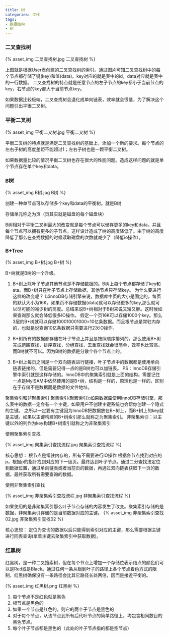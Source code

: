 ```yaml
---
title: 树
categories: 工作
tags: 
- 数据结构
- 树
---
```


### 二叉查找树
{% asset_img 二叉查找树.jpg 二叉查找树 %}


上图就是根据User表创建的二叉查找树的索引。通过图片可知二叉查找树中的每个节点都存储了键(key)和值(data)。key对应的就是表中的id，data对应就是表中的一行数据。
二叉查找树的特点就是任意节点的左子节点的key都小于当前节点的key，右节点的key都大于当前节点key。

如果数据比较极端，二叉查找树会退化成单向链表，效率就会很低，为了解决这个问题引出平很二叉树。

### 平衡二叉树

{% asset_img 平衡二叉树.jpg 平衡二叉树 %}

平衡二叉树的特点就是满足二叉查找树的基础上，添加一个新的要求。每个节点的左右子树的高度差距不能超过1；左右子树也是一颗平衡二叉树。

如果数据量比较的情况平衡二叉树也存在很大的性能问题。造成这样问题的就是单个节点存在单个key和data。

### B树

{% asset_img B树.jpg B树 %}

创建一种单节点可以存储多个key和data的平衡树。就是B树

存储单元称之为页（页其实就是磁盘的每个磁盘块）

B树相对于平衡二叉树最大的改变就是每个节点可以储存更多的key和data。并且每个节点可以拥有更多的子节点，这样设计造成了树的高度降低了。由于树的高度降低了那么在查找数据的时候读取磁盘的次数就减少了（降低io操作）。

### B+Tree

{% asset_img B+树.jpg B+树 %}

B+树就是B树的一个升级。

1. B+树上除叶子节点其他节点是不存储数据的。B树上每个节点都存储了key和 ata。而B+树只在叶子节点上存储数据，其他节点只存储key。
   为什么要进行这样的改变呢？
   以innoDB存储引擎来说，数据库中页的大小是固定的，每页的默认大小为16K。如果页不存储数据(data)就可以存储更多的key,那么就可以尽可能的减少树的高度。总结来说B+树相对于B树来说又矮又胖。这时候如果查询那么就会降低很多IO操作。
   假定一个页16K可以存储1000个key。那么3层的B+树就可以存储100010001000=10亿条数据。而且根节点是常驻内存的，也就是说查询10亿条数据只需要进行2次IO操作。

2. B+树所有的数据都存储在叶子节点上并且是按照顺序排列的。那么使用B+树完成范围查找，排序查找，分组查找，去重查找就会很简单，效率也比较高。而B树就不可以。因为B树的数据是分散个各个节点上的。
3. B+树上每页之间是一个双向链表进行链接，叶子节点中的数据都是使用单向链表链接的。但是需要记得一点的是B树也可以加链表。
   PS：InnoDB存储引擎中索引就是这样存储的。InnoDB中的聚集索引就是上面的结构。需要记住一点是MyISAM中依然使用的是B+树，结构是一样的，原理也是一样的，区别在于存储不是数据而是数据的文件地址。

聚集索引和非聚集索引
聚集索引(聚簇索引):如果数据库使用InnoDB存储引擎，那么表中的数据一定会有一个主键，如果用户不创建主键系统也会帮你创建一个隐式的主键。
之所以一定要有主键因为InnoDB把数据放在B+树上，而B+树上的key就是主键。如果以主键构建的B+树索引那么就称之为聚集索引。
非聚集索引：以主键以外的列作为key构建B+树索引就称之为非聚集索引

使用聚集索引查找

{% asset_img 聚集索引查找流程.jpg 聚集索引查找流程 %}

核心思想：
根节点是常驻内存的，所有不需要进行IO操作
根据各节点找到对应的p，根据p的指针找到对应的下一级页。最终达到叶子节点。通过二分查找法定位到数据位置，通过单向链表或者当前页的数据，再通过双向链表获取下一页的数据，最终获取所有需要查询的数据。

使用非聚集索引查找

{% asset_img 非聚集索引查找流程.jpg 非聚集索引查找流程 %}

如果使用的是非聚集索引那么叶子节点存储的内容发生了改变。聚集索引存储的是数据，非聚集索引存储的是当前数据对应的主键。
{% asset_img 非聚集索引查找02.jpg 非聚集索引查找02 %}

核心思想：
定位为查询的数据以后只能得到索引对应的主键，那么需要根据主键进行回表查询(拿着主键去聚集索引中获取数据)。

### 红黑树

红黑树，是一种二叉搜索树，但在每个节点上增加一个存储位表示结点的颜色们可以是Red或是Black。通过任何一条从根到叶子的路径上各个节点着色方式的限制，红黑树确保没有一条路径会比其它路径长处两倍，因而是接近平衡的。

{% asset_img 红黑树.png 红黑树 %}


1. 每个节点不是红色就是黑色
2. 根节点是黑色的
3. 如果一个节点是红色的，则它的两个子节点是黑色的
4. 对于每个节点，从该节点到所有后代叶节点的简单路径上，均包含相同数目的黑色节点。
5. 每个叶子节点都是黑色的（此处的叶子节点指的都是空节点）